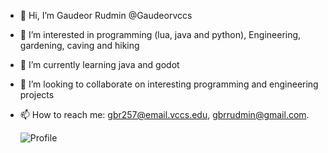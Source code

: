 - 👋 Hi, I’m Gaudeor Rudmin @Gaudeorvccs 
- 👀 I’m interested in programming (lua, java and python), Engineering, gardening, caving and hiking
- 🌱 I’m currently learning java and godot
- 💞️ I’m looking to collaborate on interesting programming and engineering projects
- 📫 How to reach me: gbr257@email.vccs.edu, gbrrudmin@gmail.com.

  ![Profile](https://github.com/Gaudeorvccs/Gaudeorvccs/assets/148264022/519229d3-cd4a-431d-9622-72640976c543)


<!---
Gaudeorvccs/Gaudeorvccs is a ✨ special ✨ repository because its `README.md` (this file) appears on your GitHub profile.
You can click the Preview link to take a look at your changes.
--->
